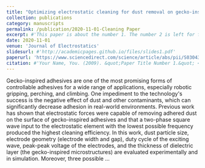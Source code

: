 ```yaml
---
title: "Optimizing electrostatic cleaning for dust removal on gecko-inspired adhesives"
collection: publications
category: manuscripts
permalink: /publication/2020-11-01-Cleaning Paper
excerpt: #'This paper is about the number 1. The number 2 is left for future work.'
date: 2020-11-01
venue: 'Journal of Electrostatics'
slidesurl: #'http://academicpages.github.io/files/slides1.pdf'
paperurl: 'https://www.sciencedirect.com/science/article/abs/pii/S0304388620300838'
citation: #'Your Name, You. (2009). &quot;Paper Title Number 1.&quot; <i>Journal 1</i>. 1(1).'
---
```


Gecko-inspired adhesives are one of the most promising forms of controllable adhesives for a wide range of applications, especially robotic gripping, perching, and climbing. One impediment to the technology's success is the negative effect of dust and other contaminants, which can significantly decrease adhesion in real-world environments. Previous work has shown that electrostatic forces were capable of removing adhered dust on the surface of gecko-inspired adhesives and that a two-phase square wave input to the electrostatic element with the lowest possible frequency produced the highest cleaning efficiency. In this work, dust particle size, electrode geometry (electrode width and gap), duty cycle of the exciting wave, peak-peak voltage of the electrodes, and the thickness of dielectric layer (the gecko-inspired microstructures) are evaluated experimentally and in simulation. Moreover, three possible …
